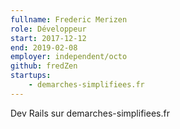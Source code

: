 ```yaml
---
fullname: Frederic Merizen
role: Développeur
start: 2017-12-12
end: 2019-02-08
employer: independent/octo
github: fredZen
startups:
    - demarches-simplifiees.fr
---
```


Dev Rails sur demarches-simplifiees.fr
